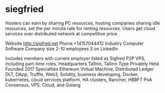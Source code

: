 # siegfried
Hosters can earn by sharing PC resources, hosting companies sharing idle resources, set the per minute rate for renting resources. Users get cloud services over distributed network at competitive price.


Website http://sigfred.net 
Phone +14157044412 
Industry Computer Software 
Company size 2-10 employees 3 on LinkedIn  

Includes members with current employer listed as Sigfred P2P VPS, including part-time roles. Headquarters Tallinn, Tallinn Type Privately Held Founded 2017 Specialties Ethereum Virtual Machine, Distributed Ledger DLT, DApp, Truffle, Web3, Solidity, business developing, Docker, kubernetes, cloud services platform, HA clusters, Rancher, HBBFT PoA Consensus, VPS, Cloud, and Golang




